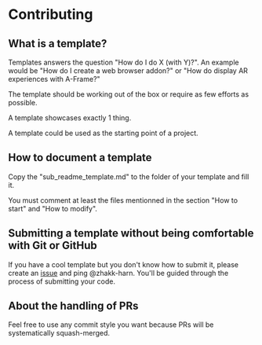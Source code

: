 # Contributing

## What is a template?

Templates answers the question "How do I do X (with Y)?". An example would be "How do I create a web browser addon?" or "How do display AR experiences with A-Frame?"

The template should be working out of the box or require as few efforts as possible.

A template showcases exactly 1 thing.

A template could be used as the starting point of a project.

## How to document a template

Copy the "sub_readme_template.md" to the folder of your template and fill it.

You must comment at least the files mentionned in the section "How to start" and "How to modify".

## Submitting a template without being comfortable with Git or GitHub

If you have a cool template but you don't know how to submit it, please create an [issue](https://github.com/AtelierNum/templates/issues/new) and ping @zhakk-harn. You'll be guided through the process of submitting your code.

## About the handling of PRs

Feel free to use any commit style you want because PRs will be systematically squash-merged.
